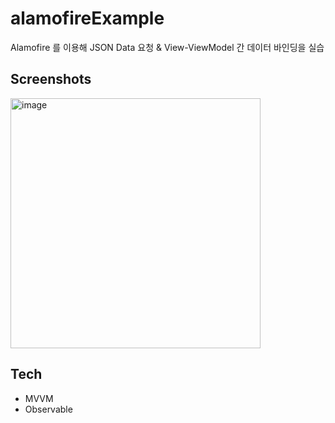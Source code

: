 # alamofireExample

Alamofire 를 이용해 JSON Data 요청 & View-ViewModel 간 데이터 바인딩을 실습

## Screenshots

<img width="400" alt="image" src="https://user-images.githubusercontent.com/81426024/173305338-9fe36a6a-1966-47a0-b8a9-7a8b9c82d89e.png">

## Tech

- MVVM
- Observable
